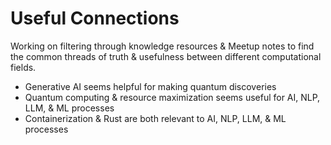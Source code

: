 # Useful Connections
Working on filtering through knowledge resources & Meetup notes to find the common threads of truth & usefulness between different computational fields.


+ Generative AI seems helpful for making quantum discoveries
+ Quantum computing & resource maximization seems useful for AI, NLP, LLM, & ML processes
+ Containerization & Rust are both relevant to AI, NLP, LLM, & ML processes